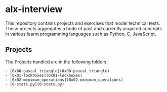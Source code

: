# alx-interview

This repository contains projects and exercises that model technical tests. These projects aggregates a hode of past and currently acquired concepts in various learnt programming languages such as Python, C, JavaScript. 

## Projects
The Projects handled are in the following folders:

	- [0x00-pascal_triangle](0x00-pascal_triangle)
	- [0x01-lockboxes](0x01-lockboxes)
	- [0x02-minimum_operations](0x02-minimum_operations)
	- [0-stats.py](0-stats.py)

